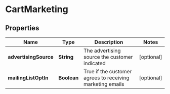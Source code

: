 
# CartMarketing

## Properties
Name | Type | Description | Notes
------------ | ------------- | ------------- | -------------
**advertisingSource** | **String** | The advertising source the customer indicated |  [optional]
**mailingListOptIn** | **Boolean** | True if the customer agrees to receiving marketing emails |  [optional]



